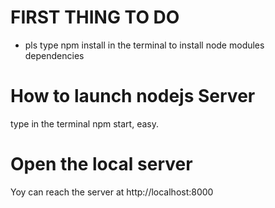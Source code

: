 # FIRST THING TO DO

- pls type npm install in the terminal to install node modules dependencies

# How to launch nodejs Server

type in the terminal npm start, easy.

# Open the local server 

Yoy can reach the server at http://localhost:8000